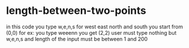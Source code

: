 # length-between-two-points
in this code you type w,e,n,s for west east north and south
you start from (0,0)
for ex: you type weeenn you get (2,2)
user must type nothing but w,e,n,s and length of the input must be between 1 and 200
